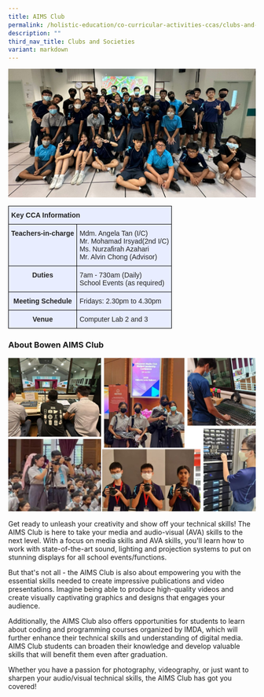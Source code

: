 ```yaml
---
title: AIMS Club
permalink: /holistic-education/co-curricular-activities-ccas/clubs-and-societies/aims-club/
description: ""
third_nav_title: Clubs and Societies
variant: markdown
---
```

![](/images/CCAs/Clubs%20&amp;%20Societies/AIMS%20Club/aims%20club%20group%20photo.jpg)
<style type="text/css">
.tg  {border-collapse:collapse;border-spacing:0;}
.tg td{border-color:black;border-style:solid;border-width:1px;font-family:Arial, sans-serif;font-size:14px;
  overflow:hidden;padding:10px 5px;word-break:normal;}
.tg th{border-color:black;border-style:solid;border-width:1px;font-family:Arial, sans-serif;font-size:14px;
  font-weight:normal;overflow:hidden;padding:10px 5px;word-break:normal;}
.tg .tg-qrg6{background-color:#E8EDFF;color:#252525;font-weight:bold;text-align:center;vertical-align:top}
.tg .tg-vqm8{background-color:#E8EDFF;color:#222;text-align:left;vertical-align:top}
.tg .tg-mbkz{background-color:#E8EDFF;color:#222;font-weight:bold;text-align:center;vertical-align:top}
.tg .tg-u05r{background-color:#E8EDFF;color:#222;font-weight:bold;text-align:left;vertical-align:top}
.tg .tg-lr6o{background-color:#E8EDFF;color:#222;text-align:left;vertical-align:middle}
</style>
<table class="tg">
<thead>
  <tr>
    <th class="tg-u05r" colspan="2">Key CCA Information</th>
  </tr>
</thead>
<tbody>
  <tr>
    <td class="tg-qrg6"><span style="color:#252525">Teachers-in-charge</span></td>
    <td class="tg-vqm8">Mdm. Angela Tan (I/C)<br>Mr. Mohamad Irsyad(2nd I/C) <br>Ms. Nurzafirah Azahari <br>Mr. Alvin Chong (Advisor)</td>
  </tr>
  <tr>
    <td class="tg-qrg6"><span style="color:#252525">Duties</span></td>
    <td class="tg-lr6o"><span style="color:#222">7am - 730am (Daily)</span><br><span style="color:#222">School Events (as required)</span><br></td>
  </tr>
  <tr>
    <td class="tg-mbkz">Meeting Schedule</td>
    <td class="tg-lr6o"><span style="color:#222">Fridays: 2.30pm to 4.30pm</span><br></td>
  </tr>
  <tr>
    <td class="tg-qrg6"><span style="color:#252525">Venue</span><span style="color:#222"> </span></td>
    <td class="tg-vqm8"><span style="color:#222">Computer Lab 2 and 3</span></td>
  </tr>
</tbody>
</table>

### About Bowen AIMS Club

![](/images/CCAs/Clubs%20&amp;%20Societies/AIMS%20Club/aims%20club%20montage.jpg)
		 
Get ready to unleash your creativity and show off your technical skills! The AIMS Club is here to take your media and audio-visual (AVA) skills to the next level. With a focus on media skills and AVA skills, you'll learn how to work with state-of-the-art sound, lighting and projection systems to put on stunning displays for all school events/functions.

But that's not all - the AIMS Club is also about empowering you with the essential skills needed to create impressive publications and video presentations. Imagine being able to produce high-quality videos and create visually captivating graphics and designs that engages your audience.

Additionally, the AIMS Club also offers opportunities for students to learn about coding and programming courses organized by IMDA, which will further enhance their technical skills and understanding of digital media. AIMS Club students can broaden their knowledge and develop valuable skills that will benefit them even after graduation.

Whether you have a passion for photography, videography, or just want to sharpen your audio/visual technical skills, the AIMS Club has got you covered!